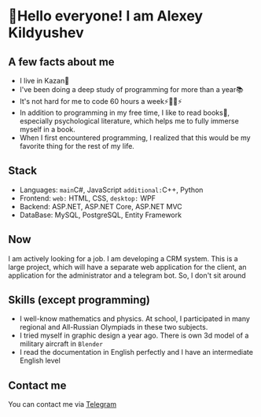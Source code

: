 
# 👋Hello everyone! I am Alexey Kildyushev
## A few facts about me
- I live in Kazan🐉
- I've been doing a deep study of programming for more than a year📚
- It's not hard for me to code 60 hours a week⚡👨‍💻⚡
- In addition to programming in my free time, I like to read books📖, especially psychological literature, which helps me to fully immerse myself in a book.
- When I first encountered programming, I realized that this would be my favorite thing for the rest of my life.
## Stack
- Languages: `main`C#, JavaScript `additional:`C++, Python
- Frontend: `web:` HTML, CSS, `desktop:` WPF
- Backend: ASP.NET, ASP.NET Core, ASP.NET MVC
- DataBase: MySQL, PostgreSQL, Entity Framework
## Now
I am actively looking for a job. I am developing a CRM system. This is a large project, which will have a separate web application for the client, an application for the administrator and a telegram bot. So, I don't sit around 
## Skills (except programming)
- I well-know mathematics and physics. At school, I participated in many regional and All-Russian Olympiads in these two subjects.
- I tried myself in graphic design a year ago. There is own 3d model of a military aircraft in `Blender`
- I read the documentation in English perfectly and I have an intermediate English level 
## Contact me
You can contact me via [Telegram](https://t.me/AlexeyKildyushev)
